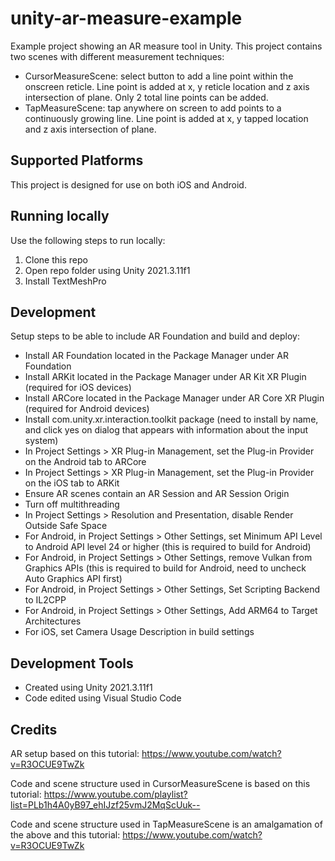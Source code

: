 # unity-ar-measure-example
Example project showing an AR measure tool in Unity. This project contains two scenes with different measurement techniques:
- CursorMeasureScene: select button to add a line point within the onscreen reticle. Line point is added at x, y reticle location and z axis intersection of plane. Only 2 total line points can be added.
- TapMeasureScene: tap anywhere on screen to add points to a continuously growing line. Line point is added at x, y tapped location and z axis intersection of plane.

## Supported Platforms
This project is designed for use on both iOS and Android.

## Running locally
Use the following steps to run locally:
1. Clone this repo
2. Open repo folder using Unity 2021.3.11f1
3. Install TextMeshPro

## Development
Setup steps to be able to include AR Foundation and build and deploy:
- Install AR Foundation located in the Package Manager under AR Foundation
- Install ARKit located in the Package Manager under AR Kit XR Plugin (required for iOS devices)
- Install ARCore located in the Package Manager under AR Core XR Plugin (required for Android devices)
- Install com.unity.xr.interaction.toolkit package (need to install by name, and click yes on dialog that appears with information about the input system)
- In Project Settings > XR Plug-in Management, set the Plug-in Provider on the Android tab to ARCore
- In Project Settings > XR Plug-in Management, set the Plug-in Provider on the iOS tab to ARKit
- Ensure AR scenes contain an AR Session and AR Session Origin
- Turn off multithreading
- In Project Settings > Resolution and Presentation, disable Render Outside Safe Space
- For Android, in Project Settings > Other Settings, set Minimum API Level to Android API level 24 or higher (this is required to build for Android)
- For Android, in Project Settings > Other Settings, remove Vulkan from Graphics APIs (this is required to build for Android, need to uncheck Auto Graphics API first)
- For Android, in Project Settings > Other Settings, Set Scripting Backend to IL2CPP
- For Android, in Project Settings > Other Settings, Add ARM64 to Target Architectures
- For iOS, set Camera Usage Description in build settings

## Development Tools
- Created using Unity 2021.3.11f1
- Code edited using Visual Studio Code

## Credits
AR setup based on this tutorial:
https://www.youtube.com/watch?v=R3OCUE9TwZk

Code and scene structure used in CursorMeasureScene is based on this tutorial:
https://www.youtube.com/playlist?list=PLb1h4A0yB97_ehIJzf25vmJ2MqScUuk--

Code and scene structure used in TapMeasureScene is an amalgamation of the above and this tutorial:
https://www.youtube.com/watch?v=R3OCUE9TwZk



